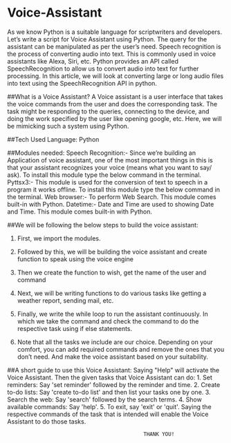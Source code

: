 # Voice-Assistant
As we know Python is a suitable language for scriptwriters and developers. Let’s write a script for Voice Assistant using Python. The query for the assistant can be manipulated as per the user’s need. 
Speech recognition is the process of converting audio into text. This is commonly used in voice assistants like Alexa, Siri, etc. Python provides an API called SpeechRecognition to allow us to convert audio into text for further processing. In this article, we will look at converting large or long audio files into text using the SpeechRecognition API in python.

##What is a Voice Assistant?
A Voice assistant is a user interface that takes the voice commands from the user and does the corresponding task. The task might be responding to the queries, connecting to the device, and doing the work specified by the user like opening google, etc. Here, we will be mimicking such a system using Python.

##Tech Used
Language: Python

##Modules needed:
Speech Recognition:- Since we’re building an Application of voice assistant, one of the most important things in this is that your assistant recognizes your voice (means what you want to say/ ask). To install this module type the below command in the terminal.
Pyttsx3:- This module is used for the conversion of text to speech in a program it works offline. To install this module type the below command in the terminal.
Web browser:- To perform Web Search. This module comes built-in with Python. 
Datetime:- Date and Time are used to showing Date and Time. This module comes built-in with Python. 

##We will be following the below steps to build the voice assistant:

1. First, we import the modules.

2. Followed by this, we will be building the voice assistant and create function to speak using the voice engine

3. Then we create the function to wish, get the name of the user and command

4. Next, we will be writing functions to do various tasks like getting a weather report, sending mail, etc.

5. Finally, we write the while loop to run the assistant continuously. In which we take the command and check the command to do the respective task using if else statements.

6. Note that all the tasks we include are our choice. Depending on your comfort, you can add required commands and remove the ones that you don’t need. And make the voice assistant based on your suitability.

##A short guide to use this Voice Assistant: 
Saying "Help" will activate the Voice Assistant.
Then the given tasks that Voice Assistant can do:
    1. Set reminders: Say 'set reminder' followed by the reminder and time.
    2. Create to-do lists: Say 'create to-do list' and then list your tasks one by one.
    3. Search the web: Say 'search' followed by the search terms.
    4. Show available commands: Say 'help'.
    5. To exit, say 'exit' or 'quit'.
Saying the respective commands of the task that is intended will enable the Voice Assistant to do those tasks.



                                                THANK YOU!
